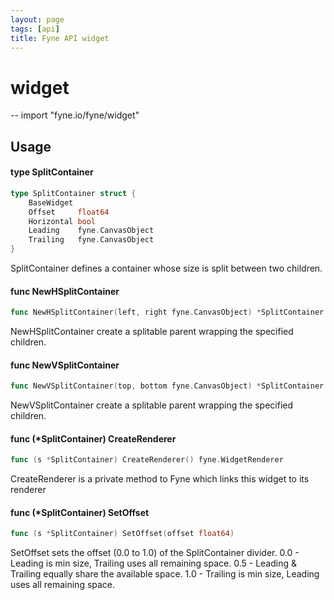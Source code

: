 ```yaml
---
layout: page
tags: [api]
title: Fyne API widget
---
```


# widget
--
    import "fyne.io/fyne/widget"

## Usage

#### type SplitContainer

```go
type SplitContainer struct {
	BaseWidget
	Offset     float64
	Horizontal bool
	Leading    fyne.CanvasObject
	Trailing   fyne.CanvasObject
}
```

SplitContainer defines a container whose size is split between two children.

#### func  NewHSplitContainer

```go
func NewHSplitContainer(left, right fyne.CanvasObject) *SplitContainer
```
NewHSplitContainer create a splitable parent wrapping the specified children.

#### func  NewVSplitContainer

```go
func NewVSplitContainer(top, bottom fyne.CanvasObject) *SplitContainer
```
NewVSplitContainer create a splitable parent wrapping the specified children.

#### func (*SplitContainer) CreateRenderer

```go
func (s *SplitContainer) CreateRenderer() fyne.WidgetRenderer
```
CreateRenderer is a private method to Fyne which links this widget to its
renderer

#### func (*SplitContainer) SetOffset

```go
func (s *SplitContainer) SetOffset(offset float64)
```
SetOffset sets the offset (0.0 to 1.0) of the SplitContainer divider. 0.0 -
Leading is min size, Trailing uses all remaining space. 0.5 - Leading & Trailing
equally share the available space. 1.0 - Trailing is min size, Leading uses all
remaining space.
